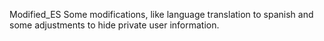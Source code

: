 Modified_ES
Some modifications, like language translation to spanish and some adjustments to hide private user information.
